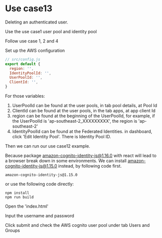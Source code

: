 # Use case13
Deleting an authenticated user.

Use the use case1 user pool and identity pool

Follow use case 1, 2 and 4

Set up the AWS configuration

```js
// src/config.js
export default {
  region: '',
  IdentityPoolId: '',
  UserPoolId: '',
  ClientId: '',
}
```
For those variables:
1. UserPoolId can be found at the user pools, in tab pool details, at Pool Id
2. ClientId can be found at the user pools, in the tab apps, at app client Id
3. region can be found at the beginning of the UserPoolId, for example, if the
    UserPoolId is 'ap-southeast-2_XXXXXXXXX', the region is 'ap-southeast-2'
4. IdentityPoolId can be found at the Federated Identities. in dashboard, click
    'Edit Identity Pool'. There is Identity Pool ID.

Then we can run our use case12 example.

Because package amazon-cognito-identity-js@1.16.0 with react will lead to a
browser break down in some environments. We can install amazon-cognito-identity-js@1.15.0
instead, by following code first.

```
amazon-cognito-identity-js@1.15.0
```

or use the following code directly:

```
npm install
npm run build
```

Open the 'index.html'

Input the username and password

Click submit and check the AWS cognito user pool under tab Users and Groups
